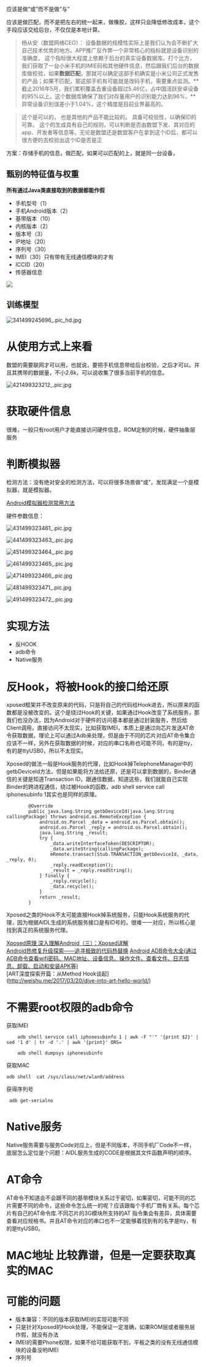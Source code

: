 应该是做“或”而不是做“与”


应该是做匹配，而不是把左右的统一起来，做橡胶，这样只会降低修改成本，这个手段应该交给后台，不仅仅是本地计算。

> 杨从安（数盟网络CEO）： 设备数据的规模性实际上是我们认为会不断扩大自己技术优势的地方。APP推广反作弊一个非常核心的指标就是设备识别的准确度， 这个指标很大程度上依赖于后台的真实设备数据库。打个比方，我们获取了一台小米手机的IMIE码和其他硬件信息，然后跟我们后台的数据库做校验，如果**数据匹配**，那就可以确定这部手机确实是小米公司正式发售的产品；如果不匹配，那这部手机有可能就是改码手机，需要重点监测。**截止2016年5月，我们累积覆盖去重设备超过5.46亿，占中国活跃安卓设备的95%以上。这个数据库确保了我们对存量用户的识别能力达到96%，**异常设备识别误差小于1.04%，这个精度是目前业界最高的。
 
> 这个是可以的， 也是其他的产品不能比较的。 具备可校验性，以确保ID的可靠。 这个的生成具有自己的规则，可以判断是否由数盟下发、其对应的app、开发者等信息等。无论是数盟还是数盟客户在拿到这个ID后，都可以很方便的去校验出这个ID是否是正


方案：存储手机的信息，做匹配，如果可以匹配的上，就是同一台设备，

## 甄别的特征值与权重

**所有通过Java类直接取到的数据都能作假**

* 手机型号（1）
* 手机Android版本（2）
* 基带版本（10）
* 内核版本（2）
* 版本号（3）
* IP地址（20）
* 序列号（30）
* IMEI（30）只有带有无线通信模块的才有
* ICCID（20）
* 传感器信息

![](https://www.shuzilm.cn/img/jietu/xiangxishuju1.png)

## 训练模型

![341499245696_.pic_hd.jpg](http://upload-images.jianshu.io/upload_images/1460468-cba043a6a6d5db75.jpg?imageMogr2/auto-orient/strip%7CimageView2/2/w/1240)

# 从使用方式上来看

 数盟的需要联网才可以用，也就说，要把手机信息带给后台校验，之后才可以。并且其携带的数据量，不小2.6k，可以说收集了很多当前手机的信息。
 
 ![421499323212_.pic.jpg](http://upload-images.jianshu.io/upload_images/1460468-47eada0f4b6cfb3a.jpg?imageMogr2/auto-orient/strip%7CimageView2/2/w/1240)
 

# 获取硬件信息

很难，一般只有root用户才能直接访问硬件信息，ROM定制的时候，硬件抽象层服务


# 判断模拟器

检测方法：没有绝对安全的检测方法，可以将很多场景做“或”，发现满足一个是模拟器，就是模拟器。

[Android模拟器检测常用方法](http://blog.csdn.net/sinat_33150417/article/details/51320228)          


硬件参数信息：

 
 
![431499323461_.pic.jpg](http://upload-images.jianshu.io/upload_images/1460468-fa523b01e778c3fc.jpg?imageMogr2/auto-orient/strip%7CimageView2/2/w/1240)

![441499323463_.pic.jpg](http://upload-images.jianshu.io/upload_images/1460468-e605d688b76e73e1.jpg?imageMogr2/auto-orient/strip%7CimageView2/2/w/1240)
 
![451499323464_.pic.jpg](http://upload-images.jianshu.io/upload_images/1460468-c81f0dee9e9dcc52.jpg?imageMogr2/auto-orient/strip%7CimageView2/2/w/1240)
 
![461499323465_.pic.jpg](http://upload-images.jianshu.io/upload_images/1460468-f072f24aebc79c08.jpg?imageMogr2/auto-orient/strip%7CimageView2/2/w/1240)

![471499323466_.pic.jpg](http://upload-images.jianshu.io/upload_images/1460468-077dea1818a6c9ce.jpg?imageMogr2/auto-orient/strip%7CimageView2/2/w/1240)

![481499323471_.pic.jpg](http://upload-images.jianshu.io/upload_images/1460468-64e9e9fa66fbe17d.jpg?imageMogr2/auto-orient/strip%7CimageView2/2/w/1240)

![491499323472_.pic.jpg](http://upload-images.jianshu.io/upload_images/1460468-49f0f544e9be7cb5.jpg?imageMogr2/auto-orient/strip%7CimageView2/2/w/1240)


# 实现方法

* 反HOOK
* adb命令
* Native服务


# 反Hook，将被Hook的接口给还原

xposed框架并不改变原来的代码，只是将自己的代码给Hook进去，所以原来的函数都是没被改变的。这个是绕过Hook的关键，如果通过Hook改变了系统服务，那我们也没办法，因为Android对于硬件的访问基本都是通过封装服务，然后给Client调用，直接访问不太现实，比如获取IMEI，本质上是通过向芯片发送AT命令获取数据，理论上可以通过Adb来处理，但是由于不同的芯片对应AT命令集合应该不一样，另外在获取数据的时候，对应的串口名称也可能不同，有的是tty，有的是ttyUSB0，所以不太现实。

Xposed的做法一般是Hook服务的代理，比如Hook掉TelephoneManager中的getbDeviceId方法，但是如果能将方法给还原，还是可以拿到数据的，Binder通信的关键是知道Transaction ID，跟通信数据，知道这些，我们就能自己实现Binder的跨进程通信，绕过被Hook的函数，adb shell service call iphonesubinfo 1其实也是同样的原理。


            @Override
            public java.lang.String getbDeviceId(java.lang.String callingPackage) throws android.os.RemoteException {
                android.os.Parcel _data = android.os.Parcel.obtain();
                android.os.Parcel _reply = android.os.Parcel.obtain();
                java.lang.String _result;
                try {
                    _data.writeInterfaceToken(DESCRIPTOR);
                    _data.writeString(callingPackage);
                    mRemote.transact(Stub.TRANSACTION_getbDeviceId, _data, _reply, 0);
                    _reply.readException();
                    _result = _reply.readString();
                } finally {
                    _reply.recycle();
                    _data.recycle();
                }
                return _result;
            }




Xposed之类的Hook不太可能直接Hook掉系统服务，只能Hook系统服务的代理，因为根据AIDL生成的系统服务接口是有ID号的，很难一一对应，所以核心是找到真正的系统服务代理。

[Xposed原理 深入理解Android（三）：Xposed详解](http://www.infoq.com/cn/articles/android-in-depth-xposed)       
[Android热修复升级探索——追寻极致的代码热替换](https://yq.aliyun.com/articles/74598?t=t1)
[Android ADB命令大全(通过ADB命令查看wifi密码、MAC地址、设备信息、操作文件、查看文件、日志信息、卸载、启动和安装APK等)](https://zmywly8866.github.io/2015/01/24/all-adb-command.html)    
[ART深度探索开篇：从Method Hook谈起] (http://weishu.me/2017/03/20/dive-into-art-hello-world/)

# 不需要root权限的adb命令

获取IMEI

		adb shell service call iphonesubinfo 1 | awk -F "'" '{print $2}' | sed '1 d' | tr -d '.' | awk '{print}' ORS=
		
		adb shell dumpsys iphonesubinfo

获取MAC   

	adb shell  cat /sys/class/net/wlan0/address

获得序列号

	 adb get-serialno
	  

# Native服务

Native服务需要与服务Code对应上，但是不同版本，不同手机厂Code不一样，底层怎么定位是个问题：AIDL服务生成的CODE是根据其文件函数声明的顺序。

# AT命令

AT命令不知道会不会跟不同的基带模块关系过于密切，如果密切，可能不同的芯片需要不同的命令，这些命令怎么统一的呢？应该跟每个手机厂商有关系。每个芯片有自己的AT命令库.不同芯片的3G模块所支持的AT 指令集会有差异，具体需要查看对应规格书。并且AT命令对应的串口也不一定能够着找到有的名字是tty，有的是ttyUSB0。



# MAC地址 比较靠谱，但是一定要获取真实的MAC

#  可能的问题

*  版本兼容：不同的版本获取IMEI的实现可能不同
* 只是针对Xposed的Hook处理，不能保证一定准确，如果ROM层或者服务层作假，就没有办法
* IMEI的需要Phone权限，如果不给可能获取不到，平板之类的没有无线通信模块的设备没哟IMEI
* 序列号